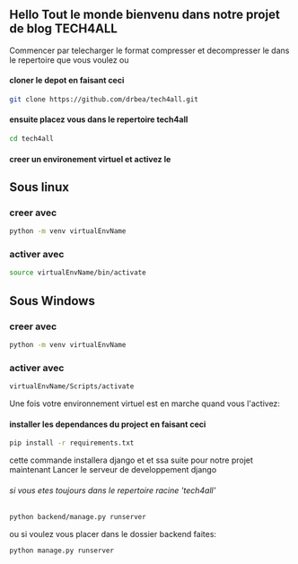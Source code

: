 ## Hello Tout le monde bienvenu dans notre projet de blog TECH4ALL

Commencer par telecharger le format compresser et decompresser le dans le repertoire que vous voulez ou
#### cloner le depot en faisant ceci
```bash
git clone https://github.com/drbea/tech4all.git
```

#### ensuite placez vous dans le repertoire tech4all
```bash
cd tech4all
```

#### creer un environement virtuel et activez le
  ## Sous linux
  ### creer avec
  ```bash
  python -m venv virtualEnvName
  ```
  ### activer avec
  
  ```bash
  source virtualEnvName/bin/activate
  ```

  ## Sous Windows
  ### creer avec
  ```bash
  python -m venv virtualEnvName
  ```
  ### activer avec
  
  ```bash
  virtualEnvName/Scripts/activate
  ```

Une fois votre environnement virtuel est en marche quand vous l'activez:
#### installer les dependances du project en faisant ceci
```bash
pip install -r requirements.txt
```
cette commande installera django et et ssa suite pour notre projet
maintenant
Lancer le serveur de developpement django 

###### si vous etes toujours dans le repertoire racine 'tech4all'
```bash
python backend/manage.py runserver
```

ou si voulez vous placer dans le dossier backend faites:
```bash
python manage.py runserver
```
